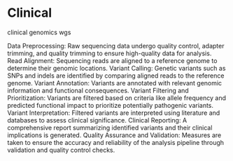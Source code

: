 # Clinical
clinical genomics wgs

Data Preprocessing: Raw sequencing data undergo quality control, adapter trimming, and quality trimming to ensure high-quality data for analysis.
Read Alignment: Sequencing reads are aligned to a reference genome to determine their genomic locations.
Variant Calling: Genetic variants such as SNPs and indels are identified by comparing aligned reads to the reference genome.
Variant Annotation: Variants are annotated with relevant genomic information and functional consequences.
Variant Filtering and Prioritization: Variants are filtered based on criteria like allele frequency and predicted functional impact to prioritize potentially pathogenic variants.
Variant Interpretation: Filtered variants are interpreted using literature and databases to assess clinical significance.
Clinical Reporting: A comprehensive report summarizing identified variants and their clinical implications is generated.
Quality Assurance and Validation: Measures are taken to ensure the accuracy and reliability of the analysis pipeline through validation and quality control checks.

